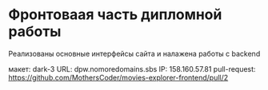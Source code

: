 # Фронтоваая часть дипломной работы
Реализованы основные интерфейсы сайта и налажена работы с backend

макет: dark-3
URL: dpw.nomoredomains.sbs
IP: 158.160.57.81
pull-request: https://github.com/MothersCoder/movies-explorer-frontend/pull/2
